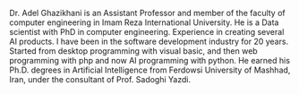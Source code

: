 Dr. Adel Ghazikhani is an Assistant Professor and member of the faculty of computer engineering in Imam Reza International University. He is a Data scientist with PhD in computer engineering. Experience in creating several AI products. I have been in the
software development industry for 20 years. Started from desktop programming with visual basic, and then web programming with php and now AI programming with python. He earned his Ph.D. degrees in Artificial Intelligence from Ferdowsi University of Mashhad, Iran, under the consultant of Prof. Sadoghi Yazdi.




